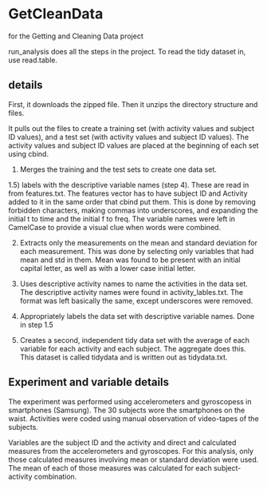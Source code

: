 GetCleanData
============

for the Getting and Cleaning Data project


run_analysis does all the steps in the project.
To read the tidy dataset in, use read.table.

## details
First, it downloads the zipped file.
Then it unzips the directory structure and files.

It pulls out the files to create a training set (with activity values and subject ID values), and 
a test set (with activity values and subject ID values). The activity values and subject ID values are 
placed at the beginning of each set using cbind.

1)    Merges the training and the test sets to create one data set.

1.5) labels with the descriptive variable names (step 4).  These are read in from features.txt. 
The features vector has to have subject ID and Activity added to it in the same order that cbind put them.
 This is done by removing forbidden characters, making commas into underscores,
 and expanding the initial t to time and the initial f to freq. 
 The variable names were left in CamelCase to provide a visual clue when words were combined.

2)    Extracts only the measurements on the mean and standard deviation for each measurement. 
This was done by selecting only variables that had mean and std in them. Mean was found to be present
with an initial capital letter, as well as with a lower case initial letter.

3)    Uses descriptive activity names to name the activities in the data set.
The descriptive activity names were found in activity_lables.txt. 
The format was left basically the same, except underscores were removed.


4)    Appropriately labels the data set with descriptive variable names.
Done in step 1.5 

5)    Creates a second, independent tidy data set with the average of each variable for each activity and each subject. 
The aggregate does this. This dataset is called tidydata and is written out as tidydata.txt.

## Experiment and variable details
The experiment was performed using accelerometers and gyroscopess in smartphones (Samsung).
The 30 subjects wore the smartphones on the waist.
Activities were coded using manual observation of video-tapes of the subjects.

Variables are the subject ID and the activity and direct and calculated measures from the 
accelerometers and gyroscopes. For this analysis, only those calculated measures
involving mean or standard deviation were used. The mean of each of those measures was 
calculated for each subject-activity combination.

